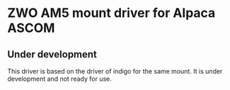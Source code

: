 # ZWO AM5 mount driver for Alpaca ASCOM
## Under development
This driver is based on the driver of indigo for the same mount. It is under development and not ready for use.